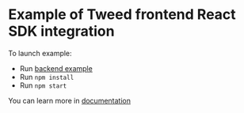 # Example of Tweed frontend React SDK integration

To launch example:

- Run [backend example](https://github.com/paytweed/backend-sdk-nodejs-example)
- Run `npm install`
- Run `npm start`

You can learn more in [documentation](https://docs.paytweed.com)
